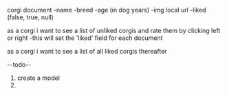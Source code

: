 corgi document
	-name
	-breed
	-age (in dog years)
	-img local url
	-liked (false, true, null)

as a corgi i want to see a list of unliked corgis and rate them by clicking left or right
	-this will set the 'liked' field for each document

as a corgi i want to see a list of all liked corgis thereafter

--todo--
1) create a model
2) 